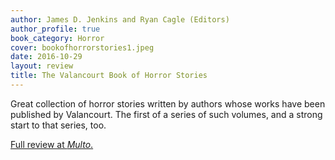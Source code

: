 ```yaml
---
author: James D. Jenkins and Ryan Cagle (Editors)
author_profile: true
book_category: Horror
cover: bookofhorrorstories1.jpeg
date: 2016-10-29
layout: review
title: The Valancourt Book of Horror Stories
---
```


Great collection of horror stories written by authors whose works have been published by Valancourt. The first of a series of such volumes, and a strong start to that series, too.

[Full review at *Multo*.](https://multoghost.wordpress.com/2016/10/29/another-budget-of-book-reviews/)